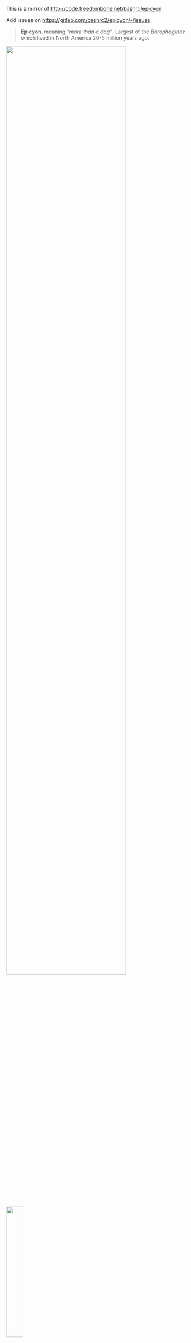 This is a mirror of http://code.freedombone.net/bashrc/epicyon

Add issues on https://gitlab.com/bashrc2/epicyon/-/issues

<blockquote><b>Epicyon</b>, meaning <i>"more than a dog"</i>. Largest of the <i>Borophaginae</i> which lived in North America 20-5 million years ago.</blockquote>

<img src="https://epicyon.net/img/screenshot_indymedia.jpg" width="80%"/>

<img src="https://epicyon.net/img/mobile.jpg" width="30%"/>

Epicyon is a modern [ActivityPub](https://www.w3.org/TR/activitypub) compliant server implementing both S2S and C2S protocols and sutable for installation on single board computers. It includes features such as moderation tools, post expiry, content warnings, image descriptions, news feed and perimeter defense against adversaries. It contains *no javascript* and uses HTML+CSS with a Python backend.

[Project Goals](README_goals.md) - [Commandline interface](README_commandline.md) - [Customizations](README_customizations.md) - [Code of Conduct](code-of-conduct.md)

Matrix room: **#epicyon:matrix.freedombone.net**

Includes emojis designed by [OpenMoji](https://openmoji.org) – the open-source emoji and icon project. License: [CC BY-SA 4.0](https://creativecommons.org/licenses/by-sa/4.0). Blob Cat Emoji and Meowmoji were made by Nitro Blob Hub, licensed under [Apache 2.0](https://www.apache.org/licenses/LICENSE-2.0).

<img src="https://epicyon.net/img/screenshot_light.jpg" width="80%"/>

<img src="https://epicyon.net/img/screenshot_login.jpg" width="80%"/>

## Package Dependencies

You will need python version 3.7 or later.

On Arch/Parabola:

``` bash
sudo pacman -S tor python-pip python-pysocks python-pycryptodome \
               imagemagick python-pillow python-requests \
	       perl-image-exiftool python-numpy python-dateutil \
	       certbot flake8 bandit
sudo pip3 install pyqrcode pypng
```

Or on Debian:

``` bash
sudo apt install -y \
    tor python3-socks imagemagick \
    python3-numpy python3-setuptools \
    python3-crypto python3-pycryptodome \
    python3-dateutil python3-pil.imagetk \
    python3-idna python3-requests \
    python3-django-timezone-field \
    libimage-exiftool-perl python3-flake8 \
    python3-pyqrcode python3-png python3-bandit \
    certbot nginx wget
```

## Installation

In the most common case you'll be using systemd to set up a daemon to run the server.

The following instructions install Epicyon to the **/etc** directory. It's not essential that it be installed there, and it could be in any other preferred directory.

Add a dedicated user so that we don't have to run as root.

``` bash
adduser --system --home=/opt/epicyon --group epicyon
```

Link news mirrors:

``` bash
mkdir /var/www/YOUR_DOMAIN
mkdir -p /opt/epicyon/accounts/newsmirror
ln -s /opt/epicyon/accounts/newsmirror /var/www/YOUR_DOMAIN/newsmirror
```

Edit */etc/systemd/system/epicyon.service* and add the following:

``` systemd
[Unit]
Description=epicyon
After=syslog.target
After=network.target

[Service]
Type=simple
User=epicyon
Group=epicyon
WorkingDirectory=/opt/epicyon
ExecStart=/usr/bin/python3 /opt/epicyon/epicyon.py --port 443 --proxy 7156 --domain YOUR_DOMAIN --registration open
Environment=USER=epicyon
Environment=PYTHONUNBUFFERED=true
Restart=always
StandardError=syslog

[Install]
WantedBy=multi-user.target
```

Here the server was installed to */opt/epicyon*, but you can change that to wherever you installed it.

Then run the daemon:

``` bash
systemctl enable epicyon
chown -R epicyon:epicyon /opt/epicyon
systemctl start epicyon
```

Check the status of the daemon with:

``` bash
systemctl status epicyon
```

If it's not running then you can also look at the log:

``` bash
journalctl -u epicyon
```

You'll also need to set up a web server configuration. For Nginx edit */etc/nginx/sites-available/YOUR_DOMAIN* as follows:

``` nginx
server {
    listen 80;
    listen [::]:80;
    server_name YOUR_DOMAIN;
    access_log /dev/null;
    error_log /dev/null;
    client_max_body_size 31m;
    client_body_buffer_size 128k;

    index index.html;
    rewrite ^ https://$server_name$request_uri? permanent;
}

server {
    listen 443 ssl;
    server_name YOUR_DOMAIN;

    ssl_stapling off;
    ssl_stapling_verify off;
    ssl on;
    ssl_certificate /etc/letsencrypt/live/YOUR_DOMAIN/fullchain.pem;
    ssl_certificate_key /etc/letsencrypt/live/YOUR_DOMAIN/privkey.pem;
    #ssl_dhparam /etc/ssl/certs/YOUR_DOMAIN.dhparam;

    ssl_session_cache  builtin:1000  shared:SSL:10m;
    ssl_session_timeout 60m;
    ssl_prefer_server_ciphers on;
    ssl_protocols TLSv1.2 TLSv1.3;
    ssl_ciphers 'ECDHE-ECDSA-CHACHA20-POLY1305:ECDHE-RSA-CHACHA20-POLY1305:ECDHE-ECDSA-AES128-GCM-SHA256:ECDHE-RSA-AES128-GCM-SHA256:ECDHE-ECDSA-AES256-GCM-SHA384:ECDHE-RSA-AES256-GCM-SHA384:DHE-RSA-AES128-GCM-SHA256:DHE-RSA-AES256-GCM-SHA384:ECDHE-ECDSA-AES128-SHA256:ECDHE-RSA-AES128-SHA256:ECDHE-ECDSA-AES128-SHA:ECDHE-RSA-AES256-SHA384:ECDHE-RSA-AES128-SHA:ECDHE-ECDSA-AES256-SHA384:ECDHE-ECDSA-AES256-SHA:ECDHE-RSA-AES256-SHA:DHE-RSA-AES128-SHA256:DHE-RSA-AES128-SHA:DHE-RSA-AES256-SHA256:DHE-RSA-AES256-SHA:ECDHE-ECDSA-DES-CBC3-SHA:ECDHE-RSA-DES-CBC3-SHA:EDH-RSA-DES-CBC3-SHA:AES128-GCM-SHA256:AES256-GCM-SHA384:AES128-SHA256:AES256-SHA256:AES128-SHA:AES256-SHA:DES-CBC3-SHA:!DSS';
    add_header X-Frame-Options DENY;
    add_header X-Content-Type-Options nosniff;
    add_header X-XSS-Protection "1; mode=block";
    add_header X-Download-Options noopen;
    add_header X-Permitted-Cross-Domain-Policies none;

    add_header X-Robots-Tag "noindex, nofollow, nosnippet, noarchive";
    add_header Strict-Transport-Security max-age=15768000;

    access_log /dev/null;
    error_log /dev/null;

    index index.html;

    location /newsmirror {
        root /var/www/YOUR_DOMAIN;
        try_files $uri =404;
    }

    location / {
        proxy_http_version 1.1;
        client_max_body_size 31M;
        proxy_set_header Upgrade $http_upgrade;
        proxy_set_header Connection "upgrade";
        proxy_set_header Host $http_host;
        proxy_set_header X-Real-IP $remote_addr;
        proxy_set_header X-Forward-For $proxy_add_x_forwarded_for;
        proxy_set_header X-Forward-Proto http;
        proxy_set_header X-Nginx-Proxy true;
        proxy_temp_file_write_size 64k;
        proxy_connect_timeout 10080s;
        proxy_send_timeout 10080;
        proxy_read_timeout 10080;
        proxy_buffer_size 64k;
        proxy_buffers 16 32k;
        proxy_busy_buffers_size 64k;
        proxy_redirect off;
        proxy_request_buffering on;
        proxy_buffering on;
        proxy_pass http://localhost:7156;
    }
}
```

Changing your domain name as appropriate. Activate the configuration with:

``` bash
ln -s /etc/nginx/sites-available/YOUR_DOMAIN /etc/nginx/sites-enabled/
```

Generate a LetsEncrypt certificate.

``` bash
certbot certonly -n --server https://acme-v02.api.letsencrypt.org/directory --standalone -d YOUR_DOMAIN --renew-by-default --agree-tos --email YOUR_EMAIL
```

And restart the web server:

``` bash
systemctl restart nginx
```

If you are using the [Caddy web server](https://caddyserver.com) then see *caddy.example.conf*

## Running Static Analysis

Static analysis can be run with:

``` bash
./static_analysis
```

## Running a security audit

To run a security audit:

``` bash
./security_audit
```

Note that not all of the issues identified will necessarily be relevant to this project.

## Installing on Onion or i2p domains

If you don't have access to the clearnet, or prefer not to use it, then it's possible to run an Epicyon instance easily from your laptop. There are scripts within the ```deploy``` directory which can be used to install an instance on a Debian or Arch/Parabola operating system. With some modification of package names they could be also used with other distros.

Please be aware that such installations will not federate with ordinary fediverse instances on the clearnet, unless those instances have been specially modified to do so. But onion instances will federate with other onion instances and i2p instances with other i2p instances.


## Custom Fonts

If you want to use a particular font then copy it into the *fonts* directory, rename it as *custom.ttf/woff/woff2/otf* and then restart the epicyon daemon.

``` bash
systemctl restart epicyon
```

## Custom Favicon

If you want to use your own favicon then copy your `favicon.ico` file to the base directory where you installed Epicyon.


## Adding Themes

If you want to add a new theme then open `theme.py` and add the theme name to the list within `getThemesList`. Add a function with the name `setTheme[YourThemeName]`. Have a look at the other themes to get an idea of how to set the colors and fonts.

Add the name of your theme to the translations files.

Within the `img` directory add a default profile background image called `image_[YourThemeName].png` and a banner image `banner_[YourThemeName].png`. Because the banner image will be reloaded occasionally it should be small - preferably kilobytes rather than megabytes.

On a running instance you can experiment with colors or fonts by editing `epicyon.css` and then reloading the web page. Once you are happy with the results then you can update the changed values within your `setTheme` function.


## Running Unit Tests

To run the unit tests:

``` bash
python3 epicyon.py --tests
```

To run the network tests. These simulate instances exchanging messages.

``` bash
python3 epicyon.py --testsnetwork
```
